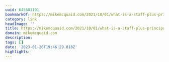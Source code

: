 ```yaml
---
uuid: 645601191
bookmarkOf: https://mikemcquaid.com/2021/10/01/what-is-a-staff-plus-principal-engineer/
category: link
headImage: ''
title: https://mikemcquaid.com/2021/10/01/what-is-a-staff-plus-principal-engineer/
domain: mikemcquaid.com
description: 
tags: []
date: '2023-01-26T19:46:29.818Z'
highlights: 
---
```




